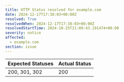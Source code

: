 ```yaml
---
title: HTTP Status resolved for example.com
date: 2024-12-17T17:38:03+00:00Z
resolved: True
resolvedWhen: 2024-12-17T17:38:03+00:00Z
resolvedStartTime: 2024-10-25T21:09:43.191474+00:00
severity: notice
affected:
  - example.com
section: issue
---
```


| Expected Statuses | Actual Status  |
|-------------------|----------------|
| 200, 301, 302 | 200 |
